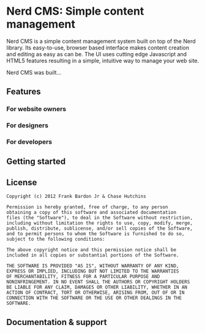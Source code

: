 Nerd CMS: Simple content management
===================================

Nerd CMS is a simple content management system built on top of the Nerd library.
Its easy-to-use, browser based interface makes content creation and editing as
easy as can be. The UI uses cutting edge Javascript and HTML5 features resulting
in a simple, intuitive way to manage your web site.

Nerd CMS was built...

Features
--------

### For website owners

### For designers

### For developers

Getting started
---------------

License
-------

```
Copyright (c) 2012 Frank Bardon Jr & Chase Hutchins

Permission is hereby granted, free of charge, to any person
obtaining a copy of this software and associated documentation
files (the "Software"), to deal in the Software without restriction,
including without limitation the rights to use, copy, modify, merge,
publish, distribute, sublicense, and/or sell copies of the Software,
and to permit persons to whom the Software is furnished to do so,
subject to the following conditions:

The above copyright notice and this permission notice shall be
included in all copies or substantial portions of the Software.

THE SOFTWARE IS PROVIDED "AS IS", WITHOUT WARRANTY OF ANY KIND,
EXPRESS OR IMPLIED, INCLUDING BUT NOT LIMITED TO THE WARRANTIES
OF MERCHANTABILITY, FITNESS FOR A PARTICULAR PURPOSE AND
NONINFRINGEMENT. IN NO EVENT SHALL THE AUTHORS OR COPYRIGHT HOLDERS
BE LIABLE FOR ANY CLAIM, DAMAGES OR OTHER LIABILITY, WHETHER IN AN
ACTION OF CONTRACT, TORT OR OTHERWISE, ARISING FROM, OUT OF OR IN
CONNECTION WITH THE SOFTWARE OR THE USE OR OTHER DEALINGS IN THE
SOFTWARE.
```

Documentation & support
-----------------------


